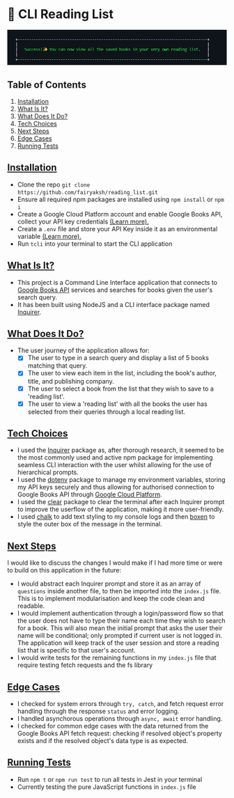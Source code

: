 # 💾 CLI Reading List

<p>
<img alt="CLI Screenshot Example" width="600" src="./assets/success_terminal.png"/>
</p>
<p>

## Table of Contents

1.  [Installation](#installation)
2.  [What Is It?](#description)
3.  [What Does It Do?](#purpose)
4.  [Tech Choices](#tech)
5.  [Next Steps](#review)
6.  [Edge Cases](#cases)
7.  [Running Tests](#tests)

## [Installation](#installation)
- Clone the repo `git clone https://github.com/fairyaksh/reading_list.git`
- Ensure all required npm packages are installed using `npm install` or `npm i`
- Create a Google Cloud Platform account and enable Google Books API, collect your API key credentials [(Learn more).](https://developers.google.com/books/docs/v1/using#APIKey)
- Create a `.env` file and store your API Key inside it as an environmental variable [(Learn more).](https://www.freecodecamp.org/news/how-to-use-node-environment-variables-with-a-dotenv-file-for-node-js-and-npm/)
- Run `tcli` into your terminal to start the CLI application

## [What Is It?](#description)
- This project is a Command Line Interface application that connects to [Google Books API](https://developers.google.com/books/docs/overview) services and searches for books given the user's search query.
- It has been built using NodeJS and a CLI interface package named [Inquirer](https://github.com/SBoudrias/Inquirer.js).

## [What Does It Do?](#purpose)
- The user journey of the application allows for:
    - [x] The user to type in a search query and display a list of 5 books matching that query.
    - [x] The user to view each item in the list, including the book's author, title, and publishing company.
    - [x] The user to select a book from the list that they wish to save to a 'reading list'.
    - [x] The user to view a 'reading list' with all the books the user has selected from their queries through a local reading list.

## [Tech Choices](#tech)
- I used the [Inquirer](https://github.com/SBoudrias/Inquirer.js) package as, after thorough research, it seemed to be the most commonly used and active npm package for implementing seamless CLI interaction with the user whilst allowing for the use of hierarchical prompts. 
- I used the [dotenv](https://www.npmjs.com/package/dotenv) package to manage my environment variables, storing my API keys securely and thus allowing for authorised connection to Google Books API through [Google Cloud Platform](https://console.developers.google.com/apis).
- I used the [clear](https://www.npmjs.com/package/clear) package to clear the terminal after each Inquirer prompt to improve the userflow of the application, making it more user-friendly.
- I used [chalk](https://github.com/chalk/chalk) to add text styling to my console logs and then [boxen](https://github.com/sindresorhus/boxen) to style the outer box of the message in the terminal.

## [Next Steps](#review)
I would like to discuss the changes I would make if I had more time or were to build on this application in the future:
- I would abstract each Inquirer prompt and store it as an array of `questions` inside another file, to then be imported into the `index.js` file. 
This is to implement modularisation and keep the code clean and readable.
- I would implement authentication through a login/password flow so that the user does not have to type their name each time they wish to search for a book. 
This will also mean the initial prompt that asks the user their name will be conditional; only prompted if current user is not logged in. The application will keep track of the user session and store a reading list that is specific to that user's account.
- I would write tests for the remaining functions in my `index.js` file that require testing fetch requests and the fs library 
## [Edge Cases](#cases)
- I checked for system errors through `try, catch`, and fetch request error handling through the response `status` and error logging.
- I handled asynchorous operations through `async, await` error handling.
- I checked for common edge cases with the data returned from the Google Books API fetch request: checking if resolved object's property exists and if the resolved object's data type is as expected. 

## [Running Tests](#tests)
- Run `npm t` or `npm run test` to run all tests in Jest in your terminal
- Currently testing the pure JavaScript functions in `index.js` file